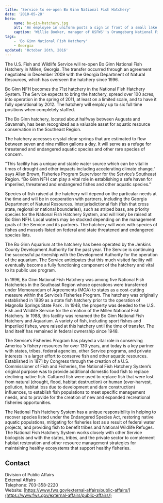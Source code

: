 ```yaml
---
title: 'Service to ee-open Bo Ginn National Fish Hatchery'
date: '2010-05-28'
hero:
    name: bo-gin-hatchery.jpg
    alt: 'An employee in uniform posts a sign in front of a small lake.'
    caption: 'Willie Booker, manager of USFWS''s Orangeburg National Fish Hatchery, posts boundary signs at Bo Ginn National Fish Hatchery near Millen, Georgia. Photo by USFWS.'
tags:
    - 'Bo Ginn National Fish Hatchery'
    - Georgia
updated: 'October 26th, 2016'
---
```


The U.S. Fish and Wildlife Service will re-open Bo Ginn National Fish Hatchery in Millen, Georgia. The transfer occurred through an agreement negotiated in December 2009 with the Georgia Department of Natural Resources, which has overseen the hatchery since 1996.

Bo Ginn NFH becomes the 71st hatchery in the National Fish Hatchery System. The Service expects to bring the hatchery, spread over 100 acres, into operation in the spring of 2011, at least on a limited scale, and to have it fully operational by 2012. The hatchery will employ up to six full time positions when completely staffed.

The Bo Ginn hatchery, located about halfway between Augusta and Savannah, has been recognized as a valuable asset for aquatic resource conservation in the Southeast Region.

The hatchery accesses crystal clear springs that are estimated to flow between seven and nine million gallons a day. It will serve as a refuge for threatened and endangered aquatic species and other rare species of concern.

“This facility has a unique and stable water source which can be vital in times of drought and other impacts including accelerating climate change,” says Allan Brown, Fisheries Program Supervisor for the Service’s Southeast Region. “Bo Ginn NFH can play a vital role in establishing a safe haven for imperiled, threatened and endangered fishes and other aquatic species.”

Species of fish raised at the hatchery will depend on the particular needs at the time and will be in cooperation with partners, including the Georgia Department of Natural Resources. Interjurisdictional fish (fish that cross state, regional or national boundaries), such as striped bass, are priority species for the National Fish Hatchery System, and will likely be raised at Bo Ginn NFH. Local waters may be stocked depending on the management goals of the Service and its partners. The hatchery will work with species of fishes and mussels listed on federal and state threatened and endangered species lists.

The Bo Ginn Aquarium at the hatchery has been operated by the Jenkins County Development Authority for the past year. The Service is continuing the successful partnership with the Development Authority for the operation of the aquarium. The Service anticipates that this much visited facility will eventually become a fully functioning component of the hatchery and vital to its public use program.

In 1996, Bo Ginn National Fish Hatchery was among five National Fish Hatcheries in the Southeast Region whose operations were transferred under Memorandum of Agreements (MOA) to states as a cost-cutting measure within the Service’s Fisheries Program. The hatchery was originally established in 1939 as a state fish hatchery prior to the operation of Magnolia Springs State Park . In 1948, the property was deeded to the U.S. Fish and Wildlife Service for the creation of the Millen National Fish Hatchery. In 1988, this facility was renamed the Bo Ginn National Fish Hatchery and Aquarium. A variety of fish, including sport fishes and imperiled fishes, were raised at this hatchery until the time of transfer. The land itself has remained in federal ownership since 1948.

The Service’s Fisheries Program has played a vital role in conserving America ’s fishery resources for over 130 years, and today is a key partner with states, tribes, federal agencies, other Service programs, and private interests in a larger effort to conserve fish and other aquatic resources. Established in 1871 by Congress through the creation of a U.S. Commissioner of Fish and Fisheries, the National Fish Hatchery System’s original purpose was to provide additional domestic food fish to replace declining native fish. Cultured fish were used to replace fish that were lost from natural (drought, flood, habitat destruction) or human (over-harvest, pollution, habitat loss due to development and dam construction) influences, to establish fish populations to meet specific management needs, and to provide for the creation of new and expanded recreational fisheries opportunities.

The National Fish Hatchery System has a unique responsibility in helping to recover species listed under the Endangered Species Act, restoring native aquatic populations, mitigating for fisheries lost as a result of federal water projects, and providing fish to benefit tribes and National Wildlife Refuges. The National Fish Hatchery System works closely with other Service biologists and with the states, tribes, and the private sector to complement habitat restoration and other resource management strategies for maintaining healthy ecosystems that support healthy fisheries.

## Contact

Division of Public Affairs  
External Affairs  
Telephone: 703-358-2220  
Website: [https://www.fws.gov/external-affairs/public-affairs/](https://www.fws.gov/external-affairs/public-affairs/)
